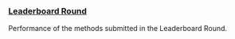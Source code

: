 <!-- markdownlint-disable-next-line first-line-h1 -->
<!-- ### [**Final Round**](#)
Performance of the final methods submitted in the Final Round (along with each team's writeup). -->

### [**Leaderboard Round**](#!Synapse:syn25829070/wiki/611106)

Performance of the methods submitted in the Leaderboard Round.
